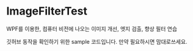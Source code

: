 # ImageFilterTest
WPF를 이용한, 
컴퓨터 비전에 나오는 이미지 개선, 엣지 검출, 향상 필터 연습

깃허브 동작을 확인하기 위한 sample 코드입니다.
만약 필요하시면 맘대로쓰세요.
